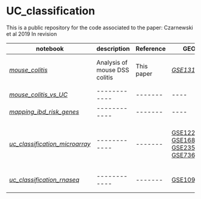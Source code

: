# UC_classification
This is a public repository for the code associated to the paper: Czarnewski et al 2019 In revision

notebook | description | Reference | GEO | figure  
---------| ------------| ----------| ----| ------
[*mouse_colitis*](https://czarnewski.github.io/uc_classification/docs/analysis_mouse_colitis.html) | Analysis of mouse DSS colitis | This paper | [*GSE131032*](https://www.ncbi.nlm.nih.gov/geo/query/acc.cgi?acc=GSE131032) | Fig 2a-c, S3, S4
[*mouse_colitis_vs_UC*](https://czarnewski.github.io/uc_classification/docs/mouse_colitis_vs_uc.html)| ------------| -------| ----| Fig 2d-e
[*mapping_ibd_risk_genes*](https://czarnewski.github.io/uc_classification/docs/mapping_ibd_risk_genes.html)| ------------| -------| ----| Fig S5
[*uc_classification_microarray*](https://czarnewski.github.io/uc_classification/docs/uc_classification_microarray.html)| ------------| -------| [GSE12251](https://www.ncbi.nlm.nih.gov/geo/query/acc.cgi?acc=GSE12251)<br>[GSE16879](https://www.ncbi.nlm.nih.gov/geo/query/acc.cgi?acc=GSE16879)<br>[GSE23597](https://www.ncbi.nlm.nih.gov/geo/query/acc.cgi?acc=GSE23597)<br>[GSE73661](https://www.ncbi.nlm.nih.gov/geo/query/acc.cgi?acc=GSE73661)| Fig 1, 3, 4, 5, S1, S6, S7, S8
[*uc_classification_rnaseq*](https://czarnewski.github.io/uc_classification/docs/uc_classification_rnaseq.html)| ------------| -------| [GSE109142](https://www.ncbi.nlm.nih.gov/geo/query/acc.cgi?acc=GSE109142)| Fig 5, S8, S9


